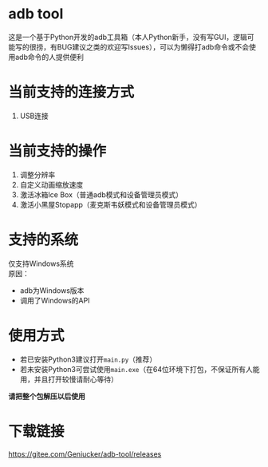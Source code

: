 # adb tool
这是一个基于Python开发的adb工具箱（本人Python新手，没有写GUI，逻辑可能写的很捞，有BUG建议之类的欢迎写Issues），可以为懒得打adb命令或不会使用adb命令的人提供便利

# 当前支持的连接方式
1. USB连接

# 当前支持的操作
1. 调整分辨率
2. 自定义动画缩放速度
3. 激活冰箱Ice Box（普通adb模式和设备管理员模式）
4. 激活小黑屋Stopapp（麦克斯韦妖模式和设备管理员模式）

# 支持的系统
仅支持Windows系统  
原因：
- adb为Windows版本
- 调用了Windows的API

# 使用方式
- 若已安装Python3建议打开`main.py`（推荐）
- 若未安装Python3可尝试使用`main.exe`（在64位环境下打包，不保证所有人能用，并且打开较慢请耐心等待）

**请把整个包解压以后使用**

# 下载链接
<https://gitee.com/Geniucker/adb-tool/releases>